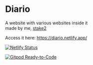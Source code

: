 # Diario
A website with various websites inside it<br>
made by me, [stake2](https://github.com/stake2)

Access it here: https://diario.netlify.app/

[![Netlify Status](https://api.netlify.com/api/v1/badges/8cd84069-5194-4080-9e49-a8eae5111cf7/deploy-status)](https://app.netlify.com/sites/diario/deploys)

[![Gitpod Ready-to-Code](https://img.shields.io/badge/Gitpod-Ready--to--Code-blue?logo=gitpod)](https://gitpod.io/#https://github.com/stake2/diario) 

